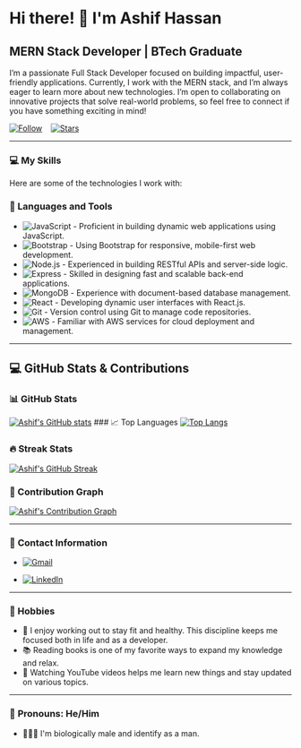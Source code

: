 # Hi there! 👋 I'm Ashif Hassan

## MERN Stack Developer | BTech Graduate

I’m a passionate Full Stack Developer focused on building impactful, user-friendly applications. Currently, I work with the MERN stack, and I’m always eager to learn more about new technologies. I’m open to collaborating on innovative projects that solve real-world problems, so feel free to connect if you have something exciting in mind!

[![Follow](https://img.shields.io/github/followers/ashif1996?label=👤%20Follow%20+&style=for-the-badge&color=blue&labelColor=blue)](https://github.com/ashif1996?tab=followers) &nbsp;&nbsp;
[![Stars](https://img.shields.io/github/stars/ashif1996?label=⭐%20Stars&style=for-the-badge&color=green&labelColor=green)](https://github.com/ashif1996)

---


### 💻 **My Skills**

Here are some of the technologies I work with:

### 🧰 Languages and Tools
- ![JavaScript](https://img.shields.io/badge/JavaScript-%23F7DF1E?style=flat&logo=javascript&logoColor=white) - Proficient in building dynamic web applications using JavaScript.
- ![Bootstrap](https://img.shields.io/badge/Bootstrap-%237A1F8C?style=flat&logo=bootstrap&logoColor=white) - Using Bootstrap for responsive, mobile-first web development.
- ![Node.js](https://img.shields.io/badge/Node.js-339933?style=flat&logo=node.js&logoColor=white) - Experienced in building RESTful APIs and server-side logic.
- ![Express](https://img.shields.io/badge/Express-%23404d59?style=flat&logo=express&logoColor=white) - Skilled in designing fast and scalable back-end applications.
- ![MongoDB](https://img.shields.io/badge/MongoDB-%2347A248?style=flat&logo=mongodb&logoColor=white) - Experience with document-based database management.
- ![React](https://img.shields.io/badge/React-%2361DAFB?style=flat&logo=react&logoColor=white) - Developing dynamic user interfaces with React.js.
- ![Git](https://img.shields.io/badge/Git-%23F1502F?style=flat&logo=git&logoColor=white) - Version control using Git to manage code repositories.
- ![AWS](https://img.shields.io/badge/AWS-%23FF9900?style=flat&logo=amazonaws&logoColor=white) - Familiar with AWS services for cloud deployment and management.

--- 


## 💻 **GitHub Stats & Contributions**

### 📊 GitHub Stats
[![Ashif's GitHub stats](https://github-readme-stats.vercel.app/api?username=ashif1996&show_icons=true&count_private=true&hide=prs&hide_title=true&theme=radical)](https://github.com/ashif1996) ### 📈 Top Languages
[![Top Langs](https://github-readme-stats.vercel.app/api/top-langs/?username=ashif1996&layout=compact&theme=radical)](https://github.com/ashif1996)

### 🔥 Streak Stats
[![Ashif's GitHub Streak](https://github-readme-streak-stats.herokuapp.com/?user=ashif1996&theme=radical)](https://github.com/ashif1996)

### 📅 Contribution Graph
[![Ashif's Contribution Graph](https://github-readme-activity-graph.cyclic.app/graph?username=ashif1996&bg_color=3f3f3f&color=ffffff&line=00ff00&point=ffffff&hide_border=true)](https://github.com/ashif1996)

---


### 📧 **Contact Information**
- [![Gmail](https://img.shields.io/badge/Gmail-ashifhassan6666@gmail.com-red?logo=gmail)](mailto:ashifhassan6666@gmail.com)
 
- [![LinkedIn](https://img.shields.io/badge/LinkedIn-Connect-blue?logo=linkedin)](https://www.linkedin.com/in/ashif-hassan-2a096b286)

---


### 🎯 Hobbies
- 💪 I enjoy working out to stay fit and healthy. This discipline keeps me focused both in life and as a developer.
- 📚 Reading books is one of my favorite ways to expand my knowledge and relax.
- 🎥 Watching YouTube videos helps me learn new things and stay updated on various topics.

---


### 👤 **Pronouns**: He/Him
- 🧑🏽‍💼 I'm biologically male and identify as a man.